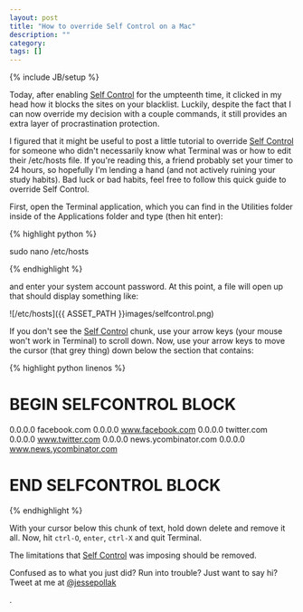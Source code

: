 ```yaml
---
layout: post
title: "How to override Self Control on a Mac"
description: ""
category: 
tags: []
---
```

{% include JB/setup %}

Today, after enabling [Self Control](http://selfcontrolapp.com) for the umpteenth time, it clicked in my head how it blocks the sites on your blacklist. Luckily, despite the fact that I can now override my decision with a couple commands, it still provides an extra layer of procrastination protection.

I figured that it might be useful to post a little tutorial to override [Self Control](http://selfcontrolapp.com) for someone who didn't necessarily know what Terminal was or how to edit their /etc/hosts file. If you're reading this, a friend probably set your timer to 24 hours, so hopefully I'm lending a hand (and not actively ruining your study habits). Bad luck or bad habits, feel free to follow this quick guide to override Self Control.

First, open the Terminal application, which you can find in the Utilities folder inside of the Applications folder and type (then hit enter):

{% highlight python %}

sudo nano /etc/hosts

{% endhighlight %}

and enter your system account password. At this point, a file will open up that should display something like:

![/etc/hosts]({{ ASSET_PATH }}images/selfcontrol.png)

If you don't see the [Self Control](http://selfcontrolapp.com) chunk, use your arrow keys (your mouse won't work in Terminal) to scroll down. Now, use your arrow keys to move the cursor (that grey thing) down below the section that contains:

{% highlight python linenos %}

# BEGIN SELFCONTROL BLOCK
0.0.0.0 facebook.com
0.0.0.0 www.facebook.com
0.0.0.0 twitter.com
0.0.0.0 www.twitter.com
0.0.0.0 news.ycombinator.com
0.0.0.0 www.news.ycombinator.com
# END SELFCONTROL BLOCK

{% endhighlight %}

With your cursor below this chunk of text, hold down delete and remove it all. Now, hit `ctrl-O`, `enter`, `ctrl-X` and quit Terminal.

The limitations that [Self Control](http://selfcontrolapp.com) was imposing should be removed.

<p class='endnote'>Confused as to what you just did? Run into trouble? Just want to say hi? Tweet at me at <a href='http://twitter.com/jessepollak'>@jessepollak</a></p>.

